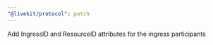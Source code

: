 ```yaml
---
"@livekit/protocol": patch
---
```


Add IngressID and ResourceID attributes for the ingress participants
